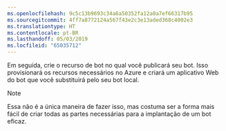 ```yaml
---
ms.openlocfilehash: 9c5c13b9693c34a6a50352fa12a0a7ef66317b95
ms.sourcegitcommit: 4ff7a8772124a567f43e2c3e13aded368c4002e3
ms.translationtype: HT
ms.contentlocale: pt-BR
ms.lasthandoff: 05/03/2019
ms.locfileid: "65035712"
---
```

Em seguida, crie o recurso de bot no qual você publicará seu bot. Isso provisionará os recursos necessários no Azure e criará um aplicativo Web do bot que você substituirá pelo seu bot local.

> [!NOTE]
> Essa não é a única maneira de fazer isso, mas costuma ser a forma mais fácil de criar todas as partes necessárias para a implantação de um bot eficaz.

